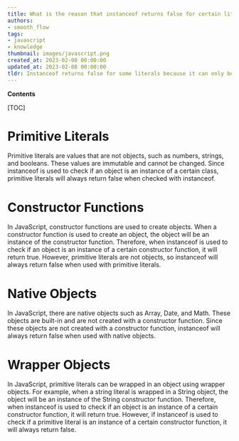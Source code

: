 ```yaml
---
title: What is the reason that instanceof returns false for certain literals?
authors:
- smooth_flow
tags:
- javascript
- knowledge
thumbnail: images/javascript.png
created_at: 2023-02-08 00:00:00
updated_at: 2023-02-08 00:00:00
tldr: Instanceof returns false for some literals because it can only be used to check if an object is an instance of a class or a constructor.
---
```


**Contents**

[TOC]

# Primitive Literals

Primitive literals are values that are not objects, such as numbers, strings, and booleans. These values are immutable and cannot be changed. Since instanceof is used to check if an object is an instance of a certain class, primitive literals will always return false when checked with instanceof.

# Constructor Functions

In JavaScript, constructor functions are used to create objects. When a constructor function is used to create an object, the object will be an instance of the constructor function. Therefore, when instanceof is used to check if an object is an instance of a certain constructor function, it will return true. However, primitive literals are not objects, so instanceof will always return false when used with primitive literals.

# Native Objects

In JavaScript, there are native objects such as Array, Date, and Math. These objects are built-in and are not created with a constructor function. Since these objects are not created with a constructor function, instanceof will always return false when used with native objects.

# Wrapper Objects

In JavaScript, primitive literals can be wrapped in an object using wrapper objects. For example, when a string literal is wrapped in a String object, the object will be an instance of the String constructor function. Therefore, when instanceof is used to check if an object is an instance of a certain constructor function, it will return true. However, if instanceof is used to check if a primitive literal is an instance of a certain constructor function, it will always return false.
